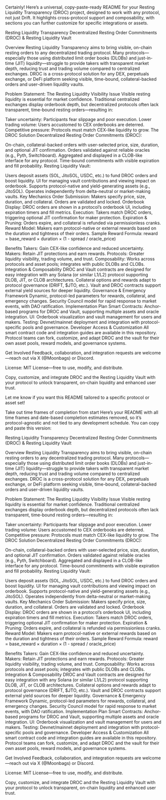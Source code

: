 Certainly! Here’s a universal, copy-paste-ready README for your Resting Liquidity Transparency (DROC) project, designed to work with any protocol, not just Drift. It highlights cross-protocol support and composability, with sections you can further customize for specific integrations or assets.

Resting Liquidity Transparency
Decentralized Resting Order Commitments (DROC) & Resting Liquidity Vault

Overview
Resting Liquidity Transparency aims to bring visible, on-chain resting orders to any decentralized trading protocol. Many protocols—especially those using distributed limit order books (DLOBs) and just-in-time (JIT) liquidity—struggle to provide takers with transparent market depth, reducing trust and trading volume compared to centralized exchanges.
DROC is a cross-protocol solution for any DEX, perpetuals exchange, or DeFi platform seeking visible, time-bound, collateral-backed orders and user-driven liquidity vaults.

Problem Statement: The Resting Liquidity Visibility Issue
Visible resting liquidity is essential for market confidence. Traditional centralized exchanges display orderbook depth, but decentralized protocols often lack transparent, time-bound resting orders—resulting in:

Taker uncertainty: Participants fear slippage and poor execution.
Lower trading volume: Users accustomed to CEX orderbooks are deterred.
Competitive pressure: Protocols must match CEX-like liquidity to grow.
The DROC Solution
Decentralized Resting Order Commitments (DROC):

On-chain, collateral-backed orders with user-selected price, size, duration, and optional JIT confirmation.
Orders validated against reliable oracles (e.g., Pyth, Switchboard).
Aggregated and displayed in a CLOB-like interface for any protocol.
Time-bound commitments with visible expiration and fill probability.
Resting Liquidity Vault:

Users deposit assets (SOL, JitoSOL, USDC, etc.) to fund DROC orders and boost liquidity.
UI for managing vault contributions and viewing impact on orderbook.
Supports protocol-native and yield-generating assets (e.g., JitoSOL).
Operates independently from delta-neutral or market-making vaults.
Key Mechanics
Order Submission: Makers specify price, size, duration, and collateral. Orders are validated and locked.
Orderbook Display: DROC orders are shown in a protocol’s orderbook UI, including expiration timers and fill metrics.
Execution: Takers match DROC orders, triggering optional JIT confirmation for maker protection.
Expiration & Pruning: Orders expire, and collateral is refunded via permissionless cranks.
Reward Model: Makers earn protocol-native or external rewards based on the duration and tightness of their orders.
Sample Reward Formula:
reward = base_reward × duration × (1 - spread / oracle_price)

Benefits
Takers: Gain CEX-like confidence and reduced uncertainty.
Makers: Retain JIT protections and earn rewards.
Protocols: Greater liquidity visibility, trading volume, and trust.
Composability: Works across protocols and asset pools; integrates with public DLOBs and CLOBs.
Integration & Composability
DROC and Vault contracts are designed for easy integration with any Solana (or similar L1/L2) protocol supporting DLOB, JIT, or CLOB architectures.
Collateral options and rewards adapt to protocol governance (DRIFT, $JTO, etc.).
Vault and DROC contracts support external yield sources for deeper liquidity.
Governance & Emergency Framework
Dynamic, protocol-led parameters for rewards, collateral, and emergency changes.
Security Council model for rapid response to market events, with DAO ratification.
Implementation Plan
Smart Contracts: Anchor-based programs for DROC and Vault, supporting multiple assets and oracle integration.
UI: Orderbook visualization and vault management for users and makers.
Testing: Devnet/mainnet deployment and integration with protocol-specific pools and governance.
Developer Access & Customization
All smart contract code and integration guides are available in this repository. Protocol teams can fork, customize, and adapt DROC and the vault for their own asset pools, reward models, and governance systems.

Get Involved
Feedback, collaboration, and integration requests are welcome—reach out via X (@Moonbags) or Discord.

License:
MIT License—free to use, modify, and distribute.

Copy, customize, and integrate DROC and the Resting Liquidity Vault with your protocol to unlock transparent, on-chain liquidity and enhanced user trust.

Let me know if you want this README tailored to a specific protocol or asset set!

Take out time frames of completion from start
Here’s your README with all time frames and date-based completion estimates removed, so it’s protocol-agnostic and not tied to any development schedule. You can copy and paste this version:

Resting Liquidity Transparency
Decentralized Resting Order Commitments (DROC) & Resting Liquidity Vault

Overview
Resting Liquidity Transparency aims to bring visible, on-chain resting orders to any decentralized trading protocol. Many protocols—especially those using distributed limit order books (DLOBs) and just-in-time (JIT) liquidity—struggle to provide takers with transparent market depth, reducing trust and trading volume compared to centralized exchanges.
DROC is a cross-protocol solution for any DEX, perpetuals exchange, or DeFi platform seeking visible, time-bound, collateral-backed orders and user-driven liquidity vaults.

Problem Statement: The Resting Liquidity Visibility Issue
Visible resting liquidity is essential for market confidence. Traditional centralized exchanges display orderbook depth, but decentralized protocols often lack transparent, time-bound resting orders—resulting in:

Taker uncertainty: Participants fear slippage and poor execution.
Lower trading volume: Users accustomed to CEX orderbooks are deterred.
Competitive pressure: Protocols must match CEX-like liquidity to grow.
The DROC Solution
Decentralized Resting Order Commitments (DROC):

On-chain, collateral-backed orders with user-selected price, size, duration, and optional JIT confirmation.
Orders validated against reliable oracles (e.g., Pyth, Switchboard).
Aggregated and displayed in a CLOB-like interface for any protocol.
Time-bound commitments with visible expiration and fill probability.
Resting Liquidity Vault:

Users deposit assets (SOL, JitoSOL, USDC, etc.) to fund DROC orders and boost liquidity.
UI for managing vault contributions and viewing impact on orderbook.
Supports protocol-native and yield-generating assets (e.g., JitoSOL).
Operates independently from delta-neutral or market-making vaults.
Key Mechanics
Order Submission: Makers specify price, size, duration, and collateral. Orders are validated and locked.
Orderbook Display: DROC orders are shown in a protocol’s orderbook UI, including expiration timers and fill metrics.
Execution: Takers match DROC orders, triggering optional JIT confirmation for maker protection.
Expiration & Pruning: Orders expire, and collateral is refunded via permissionless cranks.
Reward Model: Makers earn protocol-native or external rewards based on the duration and tightness of their orders.
Sample Reward Formula:
reward = base_reward × duration × (1 - spread / oracle_price)

Benefits
Takers: Gain CEX-like confidence and reduced uncertainty.
Makers: Retain JIT protections and earn rewards.
Protocols: Greater liquidity visibility, trading volume, and trust.
Composability: Works across protocols and asset pools; integrates with public DLOBs and CLOBs.
Integration & Composability
DROC and Vault contracts are designed for easy integration with any Solana (or similar L1/L2) protocol supporting DLOB, JIT, or CLOB architectures.
Collateral options and rewards adapt to protocol governance (DRIFT, $JTO, etc.).
Vault and DROC contracts support external yield sources for deeper liquidity.
Governance & Emergency Framework
Dynamic, protocol-led parameters for rewards, collateral, and emergency changes.
Security Council model for rapid response to market events, with DAO ratification.
Implementation Plan
Smart Contracts: Anchor-based programs for DROC and Vault, supporting multiple assets and oracle integration.
UI: Orderbook visualization and vault management for users and makers.
Testing: Devnet/mainnet deployment and integration with protocol-specific pools and governance.
Developer Access & Customization
All smart contract code and integration guides are available in this repository. Protocol teams can fork, customize, and adapt DROC and the vault for their own asset pools, reward models, and governance systems.

Get Involved
Feedback, collaboration, and integration requests are welcome—reach out via X (@Moonbags) or Discord.

License:
MIT License—free to use, modify, and distribute.

Copy, customize, and integrate DROC and the Resting Liquidity Vault with your protocol to unlock transparent, on-chain liquidity and enhanced user trust.
